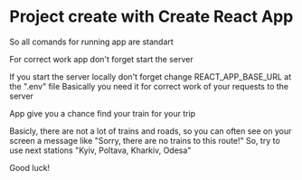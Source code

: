 # Project create with Create React App

So all comands for running app are standart

For correct work app don't forget start the server

If you start the server locally don't forget change REACT_APP_BASE_URL at the ".env" file
Basically you need it for correct work of your requests to the server

App give you a chance find your train for your trip

Basicly, there are not a lot of trains and roads, so you can often see on your screen a message like
"Sorry, there are no trains to this route!"
So, try to use next stations "Kyiv, Poltava, Kharkiv, Odesa"

Good luck!
